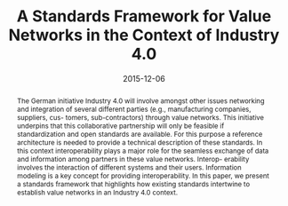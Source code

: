 ---
abstract: The German initiative Industry 4.0 will involve amongst other issues networking
  and integration of several different parties (e.g., manufacturing companies, suppliers,
  cus- tomers, sub-contractors) through value networks. This initiative underpins
  that this collaborative partnership will only be feasible if standardization and
  open standards are available. For this purpose a reference architecture is needed
  to provide a technical description of these standards. In this context interoperability
  plays a major role for the seamless exchange of data and information among partners
  in these value networks. Interop- erability involves the interaction of different
  systems and their users. Information modeling is a key concept for providing interoperability.
  In this paper, we present a standards framework that highlights how existing standards
  intertwine to establish value networks in an Industry 4.0 context.
authors:
- Alexandra Mazak
- Christian Huemer
date: '2015-12-06'
featured: false
links:
- name: Publik
  url: https://publik.tuwien.ac.at/showentry.php?ID=247230&lang=2
publication_types:
- '1'
publishDate: '2015-12-06'
title: A Standards Framework for Value Networks in the Context of Industry 4.0
url_pdf: http://publik.tuwien.ac.at/files/PubDat_247230.pdf
---